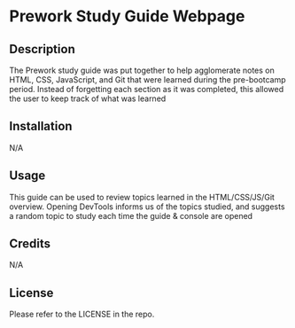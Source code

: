 # Prework Study Guide Webpage

## Description

The Prework study guide was put together to help agglomerate notes on HTML, CSS, JavaScript, and Git that were learned during the pre-bootcamp period. Instead of forgetting each section as it was completed, this allowed the user to keep track of what was learned

## Installation

N/A

## Usage

This guide can be used to review topics learned in the HTML/CSS/JS/Git overview. Opening DevTools informs us of the topics studied, and suggests a random topic to study each time the guide & console are opened

## Credits

N/A

## License

Please refer to the LICENSE in the repo.
